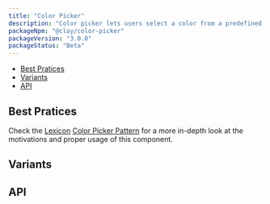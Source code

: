 ```yaml
---
title: "Color Picker"
description: "Color picker lets users select a color from a predefined palette, specify a color via its hexadecimal value, sample a color, and explore color values to create a custom color variation."
packageNpm: "@clay/color-picker"
packageVersion: "3.0.0"
packageStatus: "Beta"
---
```


<div class="nav-toc">

- [Best Pratices](#best-pratices)
- [Variants](#variants)
- [API](#api)

</div>

## Best Pratices

<div class="clay-site-alert alert alert-info">
	Check the <a href="https://liferay.design/lexicon">Lexicon</a> <a href="https://liferay.design/lexicon/core-components/forms/picker-color/">Color Picker Pattern</a> for a more in-depth look at the motivations and proper usage of this component.
</div>

## Variants

## API